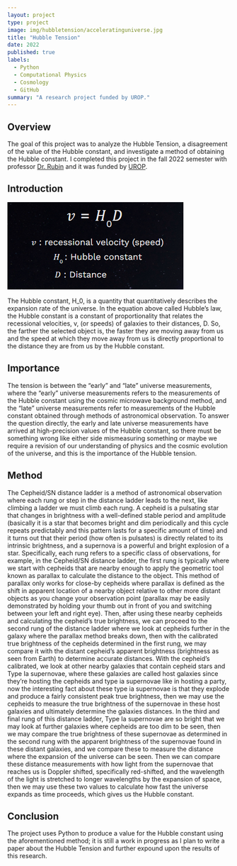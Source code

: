 ```yaml
---
layout: project
type: project
image: img/hubbletension/acceleratinguniverse.jpg
title: "Hubble Tension"
date: 2022
published: true
labels:
  - Python
  - Computational Physics
  - Cosmology
  - GitHub
summary: "A research project funded by UROP."
---
```


## Overview

The goal of this project was to analyze the Hubble Tension, a disagreement of the value of the Hubble constant, and investigate a method of obtaining the Hubble constant. I completed this project in the fall 2022 semester with professor [Dr. Rubin](https://www.phys.hawaii.edu/profile/David-Rubin/) and it was funded by [UROP](https://manoa.hawaii.edu/undergrad/urop/). 

## Introduction

<img class="img-fluid" src="../img/hubbletension/hubbleconstantequation.PNG">

The Hubble constant, H_0, is a quantity that quantitatively describes the expansion rate of the universe. In the equation above called Hubble’s law, the Hubble constant is a constant of proportionality that relates the recessional velocities, v, (or speeds) of galaxies to their distances, D. So, the farther the selected object is, the faster they are moving away from us and the speed at which they move away from us is directly proportional to the distance they are from us by the Hubble constant. 

## Importance

The tension is between the “early” and “late” universe measurements, where the “early” universe measurements refers to the measurements of the Hubble constant using the cosmic microwave background method, and the “late” universe measurements refer to measurements of the Hubble constant obtained through methods of astronomical observation. To answer the question directly, the early and late universe measurements have arrived at high-precision values of the Hubble constant, so there must be something wrong like either side mismeasuring something or maybe we require a revision of our understanding of physics and the cosmic evolution of the universe, and this is the importance of the Hubble tension.

## Method

The Cepheid/SN distance ladder is a method of astronomical observation where each rung or step in the distance ladder leads to the next, like climbing a ladder we must climb each rung. A cepheid is a pulsating star that changes in brightness with a well-defined stable period and amplitude (basically it is a star that becomes bright and dim periodically and this cycle repeats predictably and this pattern lasts for a specific amount of time) and it turns out that their period (how often is pulsates) is directly related to its intrinsic brightness, and a supernova is a powerful and bright explosion of a star. Specifically, each rung refers to a specific class of observations, for example, in the Cepheid/SN distance ladder, the first rung is typically where we start with cepheids that are nearby enough to apply the geometric tool known as parallax to calculate the distance to the object. This method of parallax only works for close-by cepheids where parallax is defined as the shift in apparent location of a nearby object relative to other more distant objects as you change your observation point (parallax may be easily demonstrated by holding your thumb out in front of you and switching between your left and right eye). Then, after using these nearby cepheids and calculating the cepheid’s true brightness, we can proceed to the second rung of the distance ladder where we look at cepheids further in the galaxy where the parallax method breaks down, then with the calibrated true brightness of the cepheids determined in the first rung, we may compare it with the distant cepheid’s apparent brightness (brightness as seen from Earth) to determine accurate distances. With the cepheid’s calibrated, we look at other nearby galaxies that contain cepheid stars and Type Ia supernovae, where these galaxies are called host galaxies since they’re hosting the cepheids and type ia supernovae like in hosting a party, now the interesting fact about these type ia supernovae is that they explode and produce a fairly consistent peak true brightness, then we may use the cepheids to measure the true brightness of the supernovae in these host galaxies and ultimately determine the galaxies distances. In the third and final rung of this distance ladder, Type Ia supernovae are so bright that we may look at further galaxies where cepheids are too dim to be seen, then we may compare the true brightness of these supernovae as determined in the second rung with the apparent brightness of the supernovae found in these distant galaxies, and we compare these to measure the distance where the expansion of the universe can be seen. Then we can compare these distance measurements with how light from the supernovae that reaches us is Doppler shifted, specifically red-shifted, and the wavelength of the light is stretched to longer wavelengths by the expansion of space, then we may use these two values to calculate how fast the universe expands as time proceeds, which gives us the Hubble constant.

## Conclusion

The project uses Python to produce a value for the Hubble constant using the aforementioned method; it is still a work in progress as I plan to write a paper about the Hubble Tension and further expound upon the results of this research.
